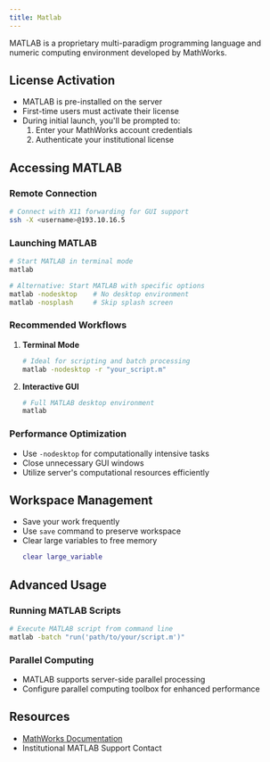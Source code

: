 ```yaml
---
title: Matlab
---
```


MATLAB is a proprietary multi-paradigm programming language and numeric computing environment developed by MathWorks. 

## License Activation
- MATLAB is pre-installed on the server
- First-time users must activate their license
- During initial launch, you'll be prompted to:
    1. Enter your MathWorks account credentials
    2. Authenticate your institutional license

## Accessing MATLAB

### Remote Connection
```bash
# Connect with X11 forwarding for GUI support
ssh -X <username>@193.10.16.5
```

### Launching MATLAB
```bash
# Start MATLAB in terminal mode
matlab

# Alternative: Start MATLAB with specific options
matlab -nodesktop    # No desktop environment
matlab -nosplash     # Skip splash screen
```

### Recommended Workflows

1. **Terminal Mode**
   ```bash
   # Ideal for scripting and batch processing
   matlab -nodesktop -r "your_script.m"
   ```

2. **Interactive GUI**
   ```bash
   # Full MATLAB desktop environment
   matlab
   ```

### Performance Optimization
- Use `-nodesktop` for computationally intensive tasks
- Close unnecessary GUI windows
- Utilize server's computational resources efficiently

## Workspace Management
- Save your work frequently
- Use `save` command to preserve workspace
- Clear large variables to free memory
  ```matlab
  clear large_variable
  ```

## Advanced Usage

### Running MATLAB Scripts
```bash
# Execute MATLAB script from command line
matlab -batch "run('path/to/your/script.m')"
```

### Parallel Computing
- MATLAB supports server-side parallel processing
- Configure parallel computing toolbox for enhanced performance

## Resources
- [MathWorks Documentation](https://www.mathworks.com/help/matlab/)
- Institutional MATLAB Support Contact


